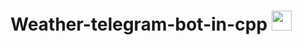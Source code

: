 <h1 align="center">Weather-telegram-bot-in-cpp</a> 
<img src="https://github.com/blackcater/blackcater/raw/main/images/Hi.gif" height="32"/></h1>